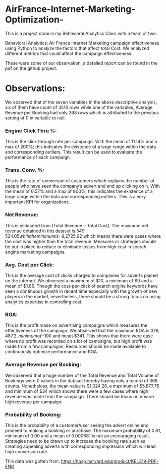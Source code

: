 # AirFrance-Internet-Marketing-Optimization-

This is a project done in my Behavioral Analytics Class with a team of two.


Behavioral Analytics: Air France Internet Marketing campaign effectiveness using Python to analyze the factors that affect total Cost. We analyzed different metrics that could affect the campaign effectiveness. 

These were some of our observation, a detailed report can be found in the pdf on the github project.

# Observations:
We observed that of the seven variables in the above descriptive analysis, six of them have count
of 4510 rows while one of the variables, Average Revenue per Booking had only 368 rows which
is attributed to the previous setting of 0 in variable to null.

### Engine Click Thru %: 
This is the click through rate per campaign. With the mean of 11.14% and
a max of 200%; this indicates the existence of a large range within the data and corresponding
outliers. This result can be used to evaluate the performance of each campaign.

### Trans. Conv. %:
This is the rate of conversion of customers which explains the number of people
who have seen the company’s advert and end up clicking on it. With the mean of 0.57% and a max
of 900%; this indicates the existence of a large range within the data and corresponding outliers.
This is a very important KPI for organizations.

### Net Revenue:
This is estimated from (Total Revenue – Total Cost). The maximum net revenue
obtained in this dataset is $549,524.05 while the minimum is -$8,2725.92 which means there were
cases where the cost was higher than the total revenue. Measures or strategies should be put in
place to reduce or eliminate losses from high cost in search engine marketing campaigns.

### Avg. Cost per Click: 
This is the average cost of clicks charged to companies for adverts placed
on the internet. We observed a maximum of $10, a minimum of $0 and a mean of $1.89. Though
the cost-per-click of search engine keywords have seen a continuous growth in recent time
especially with the growth of new players in the market, nevertheless, there should be a strong
focus on using analytics expertise in controlling cost.

### ROA: 
This is the profit made on advertising campaigns which measures the effectiveness of the
campaign. We observed that the maximum ROA is $379,487.2, minimum of -$100 and mean $341.
This shows that there were case where no profit was recorded on a lot of campaigns, but high profit
was made from a few campaigns. Resources should be made available to continuously optimize
performance and ROA.

### Average Revenue per Booking:
We observed that a huge number of the Total Revenue and Total
Volume of Bookings were 0 values in the dataset thereby having only a record of 368 counts.
Nonetheless, the mean value is $1,024.26, a maximum of $5,877.75 and minimum of $34 which
shows there were a few cases where high revenue was made from the campaign. There should be
focus on ensure high revenue per campaign.

### Probability of Booking:
This is the probability of a customer/user seeing the advert online and
proceed to making a booking or purchase. The maximum probability of 0.81, minimum of 0.00
and a mean of 0.000681 is not an encouraging result. Strategies need to be drawn up to increase
the booking rate such as creating appealing adverts with corresponding impression which will lead
high conversion rate. 


This data was gotten from: https://hbsp.harvard.edu/product/KEL319-PDF-ENG
